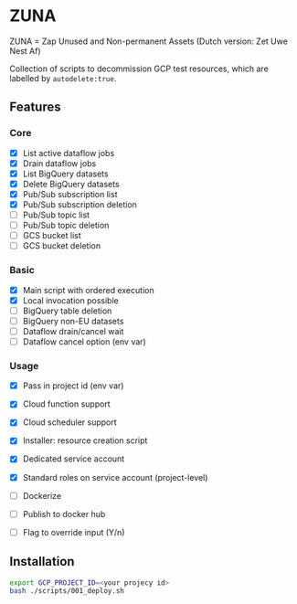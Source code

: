 # ZUNA

ZUNA = Zap Unused and Non-permanent Assets
(Dutch version: Zet Uwe Nest Af)

Collection of scripts to decommission GCP test resources, which are labelled by `autodelete:true`.

## Features

### Core

- [x] List active dataflow jobs
- [x] Drain dataflow jobs
- [x] List BigQuery datasets
- [x] Delete BigQuery datasets 
- [x] Pub/Sub subscription list
- [x] Pub/Sub subscription deletion
- [ ] Pub/Sub topic list
- [ ] Pub/Sub topic deletion
- [ ] GCS bucket list
- [ ] GCS bucket deletion

### Basic

- [x] Main script with ordered execution
- [x] Local invocation possible
- [ ] BigQuery table deletion
- [ ] BigQuery non-EU datasets
- [ ] Dataflow drain/cancel wait
- [ ] Dataflow cancel option (env var)

### Usage

- [x] Pass in project id (env var)
- [x] Cloud function support
- [x] Cloud scheduler support
- [x] Installer: resource creation script
- [x] Dedicated service account
- [x] Standard roles on service account (project-level)
- [ ] Dockerize
- [ ] Publish to docker hub
- [ ] Flag to override input (Y/n)


## Installation
```bash
export GCP_PROJECT_ID=<your projecy id>
bash ./scripts/001_deploy.sh
```
